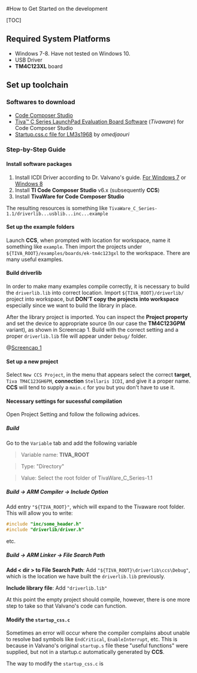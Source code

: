#How to Get Started on the development

[TOC]

## Required System Platforms
- Windows 7-8. Have not tested on Windows 10.
- USB Driver
- **TM4C123XL** board

## Set up toolchain
### Softwares to download
- [Code Composer Studio](http://www.ti.com/tool/ccstudio)
- [Tiva™ C Series LaunchPad Evaluation Board Software](http://www.ti.com/tool/sw-ek-tm4c123gxl) (*Tivaware*) for Code Composer Studio
- [Startup.css.c file for LM3s1968](https://raw.githubusercontent.com/omedjaouri/EE319K/master/Lab%201/ccs/startup_ccsValvanoWare.c) by *omedjaouri*

### Step-by-Step Guide

#### Install software packages
1. Install ICDI Driver according to Dr. Valvano's guide. [For Windows 7](http://users.ece.utexas.edu/~valvano/edX/InstallDrivers7.htm) or [Windows 8](http://users.ece.utexas.edu/%7Evalvano/edX/InstallDrivers8.htm)
2. Install **TI Code Composer Studio** v6.x (subsequently **CCS**)
3. Install **TivaWare for Code Composer Studio**

The resulting resources is something like `TivaWare_C_Series-1.1/driverlib...usblib...inc...example`

#### Set up the example folders
Launch **CCS**, when prompted with location for workspace, name it something like `example`. Then import the projects under `${TIVA_ROOT}/examples/boards/ek-tm4c123gxl` to the workspace. There are many useful examples.

#### Build driverlib
In order to make many examples compile correctly, it is necessary to build the `driverlib.lib` into correct location. Import `${TIVA_ROOT}/driverlib/` project into workspace, but **DON'T copy the projects into workspace** especially since we want to build the library in place.

After the library project is imported. You can inspect the **Project property** and set the device to appropriate source (In our case the **TM4C123GPM** variant), as shown in Screencap 1. Build with the correct setting and a proper `driverlib.lib` file will appear under `Debug/` folder.

@[Screencap 1]()

#### Set up a new project
Select `New CCS Project`, in the menu that appears select the correct **target**, `Tiva TM4C123GH6PM`, **connection** `Stellaris ICDI`,  and give it a proper name. **CCS** will tend to supply a `main.c` for you but you don't have to use it.

#### Necessary settings for sucessful compilation
Open Project Setting and follow the following advices.

##### Build
Go to the `Variable` tab and add the following variable

> Variable name: **TIVA_ROOT**

> Type:          "Directory"

> Value:         Select the root folder of TivaWare_C_Series-1.1

##### Build -> ARM Compiler -> Include Option
Add entry `"${TIVA_ROOT}"`, which will expand to the Tivaware root folder. This will allow you to write:

```c
#include "inc/some_header.h"
#include "driverlib/driver.h"
```
etc.

##### Build -> ARM Linker -> File Search Path
**Add < dir > to File Search Path**: Add `"${TIVA_ROOT}\driverlib\ccs\Debug"`, which is the location we have built the `driverlib.lib` previously.

**Include library file**: Add `"driverlib.lib"`

At this point the empty project should compile, however, there is one more step to take so that Valvano's code can function.

#### Modify the `startup_css.c`
Sometimes an error will occur where the compiler complains about unable to resolve bad symbols like `EndCritical`, `EnableInterrupt`, etc. This is because in Valvano's original `startup.s` file these "useful functions" were supplied, but not in a startup.c automatically generated by **CCS**.

The way to modify the `startup_css.c` is  <!--I don't know yet, let's see-->




